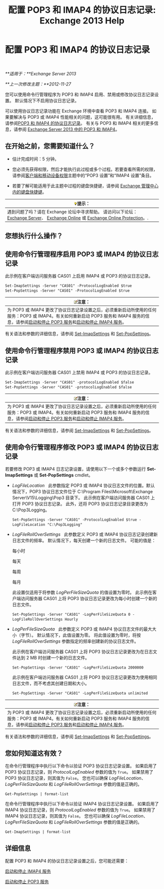 ﻿---
title: '配置 POP3 和 IMAP4 的协议日志记录: Exchange 2013 Help'
TOCTitle: 配置 POP3 和 IMAP4 的协议日志记录
ms:assetid: 451b337b-cb6b-4460-8687-be0b19c469bc
ms:mtpsurl: https://technet.microsoft.com/zh-cn/library/Aa997690(v=EXCHG.150)
ms:contentKeyID: 50556560
ms.date: 01/11/2018
mtps_version: v=EXCHG.150
ms.translationtype: HT
---

# 配置 POP3 和 IMAP4 的协议日志记录

 

_**适用于：**Exchange Server 2013_

_**上一次修改主题：**2012-11-27_

您可以使用命令行管理程序为 POP3 和 IMAP4 启用、禁用或修改协议日志记录设置。 默认情况下不启用协议日志记录。

可以使用协议日志记录功能在 Exchange 环境中查看 POP3 和 IMAP4 连接。 如果要解决与 POP3 或 IMAP4 性能相关的问题，这可能很有用。 有关详细信息，请参阅[POP3 和 IMAP4 的协议日志记录](protocol-logging-for-pop3-and-imap4-exchange-2013-help.md)。 有关与 POP3 和 IMAP4 相关的更多信息，请参阅 [Exchange Server 2013 中的 POP3 和 IMAP4](pop3-and-imap4-in-exchange-server-2013-exchange-2013-help.md)。

## 在开始之前，您需要知道什么？

  - 估计完成时间：5 分钟。

  - 您必须先获得权限，然后才能执行此过程或多个过程。若要查看所需的权限，请参阅[客户端和移动设备权限](clients-and-mobile-devices-permissions-exchange-2013-help.md)主题中的“POP3 设置”和“IMAP4 设置”条目。

  - 若要了解可能适用于此主题中过程的键盘快捷键，请参阅 [Exchange 管理中心内的键盘快捷键](keyboard-shortcuts-in-the-exchange-admin-center-exchange-online-protection-help.md)。

<table>
<thead>
<tr class="header">
<th><img src="images/Bb124558.tip(EXCHG.150).gif" title="提示" alt="提示" />提示：</th>
</tr>
</thead>
<tbody>
<tr class="odd">
<td>遇到问题了吗？请在 Exchange 论坛中寻求帮助。 请访问以下论坛：<a href="https://go.microsoft.com/fwlink/p/?linkid=60612">Exchange Server</a>、 <a href="https://go.microsoft.com/fwlink/p/?linkid=267542">Exchange Online</a> 或 <a href="https://go.microsoft.com/fwlink/p/?linkid=285351">Exchange Online Protection</a>。.</td>
</tr>
</tbody>
</table>


## 您想执行什么操作？

## 使用命令行管理程序启用 POP3 或 IMAP4 的协议日志记录

此示例在客户端访问服务器 CAS01 上启用 IMAP4 或 POP3 的协议日志记录。

    Set-ImapSettings -Server "CAS01" -ProtocolLogEnabled $true
    Set-PopSettings -Server "CAS01" -ProtocolLogEnabled $true

<table>
<thead>
<tr class="header">
<th><img src="images/Bb124558.note(EXCHG.150).gif" title="注意" alt="注意" />注意：</th>
</tr>
</thead>
<tbody>
<tr class="odd">
<td>为 POP3 或 IMAP4 更改了协议日志记录设置之后，必须重新启动所使用的任何服务：POP3 或 IMAP4。有关如何重新启动 POP3 服务和 IMAP4 服务的信息，请参阅<a href="start-and-stop-the-pop3-services-exchange-2013-help.md">启动和停止 POP3 服务</a>和<a href="start-and-stop-the-imap4-services-exchange-2013-help.md">启动和停止 IMAP4 服务</a>。</td>
</tr>
</tbody>
</table>


有关语法和参数的详细信息，请参阅 [Set-ImapSettings](https://technet.microsoft.com/zh-cn/library/aa998252\(v=exchg.150\)) 和 [Set-PopSettings](https://technet.microsoft.com/zh-cn/library/aa997154\(v=exchg.150\))。

## 使用命令行管理程序禁用 POP3 或 IMAP4 的协议日志记录

此示例在客户端访问服务器 CAS01 上禁用 IMAP4 或 POP3 的协议日志记录。

    Set-ImapSettings -Server "CAS01" -protocolLogEnabled $false
    Set-PopSettings -Server "CAS01" -protocolLogEnabled $false

<table>
<thead>
<tr class="header">
<th><img src="images/Bb124558.note(EXCHG.150).gif" title="注意" alt="注意" />注意：</th>
</tr>
</thead>
<tbody>
<tr class="odd">
<td>为 POP3 或 IMAP4 更改了协议日志记录设置之后，必须重新启动所使用的任何服务：POP3 或 IMAP4。有关如何重新启动 POP3 服务和 IMAP4 服务的信息，请参阅<a href="start-and-stop-the-pop3-services-exchange-2013-help.md">启动和停止 POP3 服务</a>和<a href="start-and-stop-the-imap4-services-exchange-2013-help.md">启动和停止 IMAP4 服务</a>。</td>
</tr>
</tbody>
</table>


有关语法和参数的详细信息，请参阅 [Set-ImapSettings](https://technet.microsoft.com/zh-cn/library/aa998252\(v=exchg.150\)) 和 [Set-PopSettings](https://technet.microsoft.com/zh-cn/library/aa997154\(v=exchg.150\))。

## 使用命令行管理程序修改 POP3 或 IMAP4 的协议日志记录

若要修改 POP3 或 IMAP4 日志记录设置，请使用以下一个或多个参数运行 **Set-ImapSettings** 或 **Set-PopSettings** cmdlet。

  - *LogFileLocation*   此参数指定 POP3 或 IMAP4 协议日志文件的位置。默认情况下，POP3 协议日志文件位于 C:\\Program Files\\Microsoft\\Exchange Server\\V15\\Logging\\Pop3 目录下。 此示例在客户端访问服务器 CAS01 上打开 POP3 协议日志记录。 此外，还将 POP3 协议日志记录目录更改为 C:\\Pop3Logging。
    
        Set-PopSettings -Server "CAS01" -ProtocolLogEnabled $true -LogFileLocation "C:\Pop3Logging"

  - *LogFileRollOverSettings*   此参数定义 POP3 或 IMAP4 协议日志记录创建新日志文件的频率。 默认情况下，每天创建一个新的日志文件。 可能的值是：
    
    每小时
    
    每天
    
    每周
    
    每月
    
    此设置仅适用于将参数 *LogPerFileSizeQuota* 的值设置为零时。 此示例在客户端访问服务器 CAS01 上将 POP3 协议日志记录更改为每小时创建一个新的日志文件。
    
        Set-PopSettings -Server "CAS01" -LogPerFileSizeQuota 0 -LogFileRollOverSettings Hourly

  - *LogPerFileSizeQuota*   此参数定义 POP3 或 IMAP4 协议日志文件的最大大小（字节）。 默认情况下，此值设置为零。 将此值设置为零时，将按 *LogFileRollOverSettings* 参数指定的频率创建新的协议日志文件。
    
    此示例在客户端访问服务器 CAS01 上将 POP3 协议日志记录更改为在日志文件达到 2 MB 时创建一个新的日志文件。
    
        Set-PopSettings -Server "CAS01" -LogPerFileSizeQuota 2000000
    
    此示例在客户端访问服务器 CAS01 上将 POP3 协议日志记录更改为使用相同日志文件，而不考虑其创建日期和大小。
    
        Set-PopSettings -Server "CAS01" -LogPerFileSizeQuota unlimited

<table>
<thead>
<tr class="header">
<th><img src="images/Bb124558.note(EXCHG.150).gif" title="注意" alt="注意" />注意：</th>
</tr>
</thead>
<tbody>
<tr class="odd">
<td>为 POP3 或 IMAP4 更改了协议日志记录设置之后，必须重新启动所使用的任何服务：POP3 或 IMAP4。有关如何重新启动 POP3 服务和 IMAP4 服务的信息，请参阅<a href="start-and-stop-the-pop3-services-exchange-2013-help.md">启动和停止 POP3 服务</a>和<a href="start-and-stop-the-imap4-services-exchange-2013-help.md">启动和停止 IMAP4 服务</a>。</td>
</tr>
</tbody>
</table>


有关语法和参数的详细信息，请参阅 [Set-ImapSettings](https://technet.microsoft.com/zh-cn/library/aa998252\(v=exchg.150\)) 和 [Set-PopSettings](https://technet.microsoft.com/zh-cn/library/aa997154\(v=exchg.150\))。

## 您如何知道这有效？

在命令行管理程序中执行以下命令以验证 POP3 协议日志记录设置。 如果启用了 POP3 协议日志记录，则 *ProtocolLogEnabled* 参数的值为 `True`。 如果禁用了 POP3 协议日志记录，则其值为 `False`。 您也可以确保 *LogFileLocation*、*LogPerFileSizeQuota* 和 *LogFileRollOverSettings* 参数的值是正确的。

    Get-PopSettings | format-list

在命令行管理程序中执行以下命令以验证 IMAP4 协议日志记录设置。 如果启用了 IMAP4 协议日志记录，则 *ProtocolLogEnabled* 参数的值为 `True`。 如果禁用了 IMAP4 协议日志记录，则其值为 `False`。 您也可以确保 *LogFileLocation*、*LogPerFileSizeQuota* 和 *LogFileRollOverSettings* 参数的值是正确的。

    Get-ImapSettings | format-list

## 详细信息

配置 POP3 和 IMAP4 的协议日志记录设置之后，您可能还需要：

[启动和停止 IMAP4 服务](start-and-stop-the-imap4-services-exchange-2013-help.md)

[启动和停止 POP3 服务](start-and-stop-the-pop3-services-exchange-2013-help.md)

